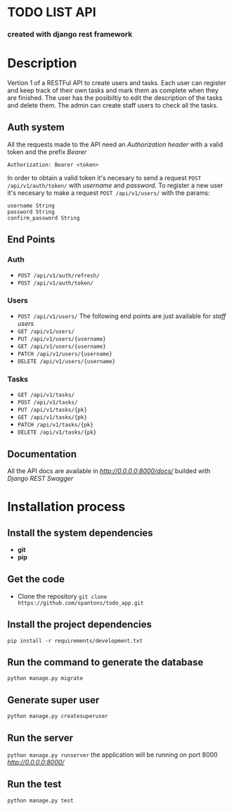# TODO LIST API
### created with django rest framework 

# Description

Vertion 1 of a RESTFul API to create users and tasks. Each user can register and keep track of their own tasks and mark them as complete when they are finished. The user has the posibiltiy to edit the description of the tasks and delete them. The admin can create staff users to check all the tasks.

## Auth system

All the requests made to the API need an *Authorization header* with a valid token and the prefix *Bearer* 

```Authorization: Bearer <token>```

In order to obtain a valid token it's necesary to send a request `POST /api/v1/auth/token/` with *username* and *password*. To register a new user it's necesary to make a request `POST /api/v1/users/` with the params:
```
username String
password String
confirm_password String
```

## End Points
### Auth
* `POST /api/v1/auth/refresh/`
* `POST /api/v1/auth/token/`

### Users
* `POST /api/v1/users/`
The following end points are just available for *staff users*
* `GET /api/v1/users/`
* `PUT /api/v1/users/{username}`
* `GET /api/v1/users/{username}`
* `PATCH /api/v1/users/{username}`
* `DELETE /api/v1/users/{username}`

### Tasks
* `GET /api/v1/tasks/`
* `POST /api/v1/tasks/`
* `PUT /api/v1/tasks/{pk}`
* `GET /api/v1/tasks/{pk}`
* `PATCH /api/v1/tasks/{pk}`
* `DELETE /api/v1/tasks/{pk}`

## Documentation
All the API docs are available in *http://0.0.0.0:8000/docs/* builded with *Django REST Swagger*

# Installation process 

## Install the system dependencies
* **git** 
* **pip**

## Get the code
* Clone the repository
`git clone https://github.com/spantons/todo_app.git`

## Install the project dependencies

`pip install -r requirements/development.txt`

## Run the command to generate the database
`python manage.py migrate`

## Generate super user
`python manage.py createsuperuser`

## Run the server
`python manage.py runserver` the application will be running on port 8000 *http://0.0.0.0:8000/*

## Run the test
`python manage.py test`
